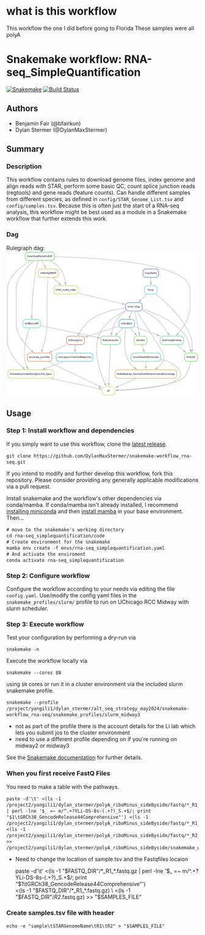 # what is this workflow 

This workflow the one I did before going to Florida 
These samples were all polyA 


# Snakemake workflow: RNA-seq_SimpleQuantification

[![Snakemake](https://img.shields.io/badge/snakemake-≥6.1.0-brightgreen.svg)](https://snakemake.bitbucket.io)
[![Build Status](https://travis-ci.org/snakemake-workflows/rna-seq_simplequantification.svg?branch=master)](https://travis-ci.org/snakemake-workflows/rna-seq_simplequantification)


## Authors

* Benjamin Fair (@bfairkun)
* Dylan Stermer (@DylanMaxStermer)

## Summary

### Description
This workflow contains rules to download genome files, index genome and align reads with STAR, perform some basic QC, count splice junction reads (regtools) and gene reads (feature counts). Can handle different samples from different species, as defined in `config/STAR_Genome_List.tsv` and `config/samples.tsv`. Because this is often just the start of a RNA-seq analysis, this workflow might be best used as a module in a Snakemake workflow that further extends this work.

### Dag
Rulegraph dag:
![dag](images/dag.png)

## Usage

### Step 1: Install workflow and dependencies

If you simply want to use this workflow, clone the [latest release](https://github.com/DylanMaxStermer/snakemake-workflow_rna-seq.git).

    git clone https://github.com/DylanMaxStermer/snakemake-workflow_rna-seq.git

If you intend to modify and further develop this workflow, fork this repository. Please consider providing any generally applicable modifications via a pull request.

Install snakemake and the workflow's other dependencies via conda/mamba. If conda/mamba isn't already installed, I recommend [installing miniconda](https://docs.conda.io/en/latest/miniconda.html) and then [install mamba](https://github.com/mamba-org/mamba) in your base environment. Then...

    # move to the snakemake's working directory
    cd rna-seq_simplequantification/code
    # Create environment for the snakemake
    mamba env create -f envs/rna-seq_simplequantification.yaml
    # And activate the enviroment
    conda activate rna-seq_simplequantification

### Step 2: Configure workflow

Configure the workflow according to your needs via editing the file `config.yaml`. Use/modify the config yaml files in the `snakemake_profiles/slurm/` profile to run on UChicago RCC Midway with slurm scheduler.

### Step 3: Execute workflow

Test your configuration by performing a dry-run via

    snakemake -n

Execute the workflow locally via

    snakemake --cores $N

using `$N` cores or run it in a cluster environment via the included slurm snakemake profile.

    snakemake --profile /project/yangili1/dylan_stermer/alt_seq_strategy_may2024/snakemake-workflow_rna-seq/snakemake_profiles/slurm_midway3

* not as part of the profile there is the account details for the Li lab which lets you submit jos to the cluster environment 
* need to use a different profile depending on if you're running on midway2 or midway3 

See the [Snakemake documentation](https://snakemake.readthedocs.io) for further details.

### When you first receive FastQ Files 
You need to make a table with the pathways. 

    paste -d'\t' <(ls -1 /project2/yangili1/dylan_stermer/polyA_riboMinus_sideByside/fastq/*_R1_*.fastq.gz | perl -lne '$_ =~ m/^.+?YLi-DS-8s-(.+?)_S.+$/; print "$1\tGRCh38_GencodeRelease44Comprehensive"') <(ls -1 /project2/yangili1/dylan_stermer/polyA_riboMinus_sideByside/fastq/*_R1_*.fastq.gz) <(ls -1 /project2/yangili1/dylan_stermer/polyA_riboMinus_sideByside/fastq/*_R2_*.fastq.gz) >> /project2/yangili1/dylan_stermer/polyA_riboMinus_sideByside/snakemake_workflow/config/samples.tsv
    
* Need to change the location of sample.tsv and the Fastqfiles locaion 

    paste -d'\t' <(ls -1 "$FASTQ_DIR"/*_R1_*.fastq.gz | perl -lne '$_ =~ m/^.+?YLi-DS-8s-(.+?)_S.+$/; print "$1\tGRCh38_GencodeRelease44Comprehensive"') \
    <(ls -1 "$FASTQ_DIR"/*_R1_*.fastq.gz) \
    <(ls -1 "$FASTQ_DIR"/*_R2_*.fastq.gz) >> "$SAMPLES_FILE"

### Create samples.tsv file with header
    echo -e "sample\tSTARGenomeName\tR1\tR2" > "$SAMPLES_FILE"

